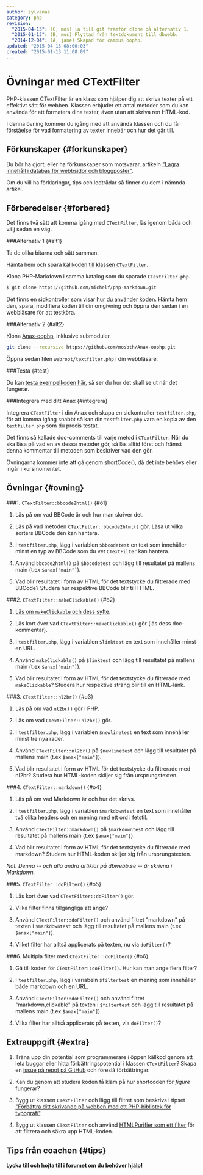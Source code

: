 ```yaml
---
author: sylvanas
category: php
revision:
  "2015-04-13": (C, mos) la till git framför clone på alternativ 1.
  "2015-01-13": (B, mos) Flyttad från textdokument till dbwebb.
  "2014-12-04": (A, jane) Skapad för campus oophp.
updated: "2015-04-13 08:00:03"
created: "2015-01-13 11:08:09"
...
```

Övningar med CTextFilter
==================================

PHP-klassen CTextFilter är en klass som hjälper dig att skriva texter på ett effektivt sätt för webben. Klassen erbjuder ett antal metoder som du kan använda för att formatera dina texter, även utan att skriva ren HTML-kod.

I denna övning kommer du igång med att använda klassen och du får förståelse för vad formatering av texter innebär och hur det går till.

<!--more-->



Förkunskaper {#forkunskaper}
-----------------------

Du bör ha gjort, eller ha förkunskaper som motsvarar, artikeln ["Lagra innehåll i databas för webbsidor och bloggposter"](kunskap/lagra-innehall-i-databas-for-webbsidor-och-bloggposter). 

Om du vill ha förklaringar, tips och ledtrådar så finner du dem i nämnda artikel.



Förberedelser {#forbered}
-----------------------

Det finns två sätt att komma igång med `CTextFilter`, läs igenom båda och välj sedan en väg.



###Alternativ 1 {#alt1} 

Ta de olika bitarna och sätt samman.
 
Hämta hem och spara [källkoden till klassen `CTextFilter`](https://github.com/mosbth/Anax-oophp/tree/master/src/CTextFilter
). 
 
Klona PHP-Markdown i samma katalog som du sparade `CTextFilter.php`.

```bash
$ git clone https://github.com/michelf/php-markdown.git
```

Det finns en [sidkontroller som visar hur du använder koden](https://github.com/mosbth/Anax-oophp/blob/master/webroot/textfilter.php). Hämta hem den, spara, modifiera koden till din omgivning och öppna den sedan i en webbläsare för att testköra.


 
###Alternativ 2 {#alt2}

Klona [Anax-oophp](https://github.com/mosbth/Anax-oophp), inklusive submoduler.

```bash
git clone --recursive https://github.com/mosbth/Anax-oophp.git
```

Öppna sedan filen `webroot/textfilter.php` i din webbläsare.



###Testa {#test}

Du kan [testa exempelkoden här](http://www.student.bth.se/~mosstud/kod-exempel/Anax-oophp-sub/webroot/textfilter.php), så ser du hur det skall se ut när det fungerar.



###Integrera med ditt Anax {#integrera}

Integrera `CTextFilter` i din Anax och skapa en sidkontroller `testfilter.php`, för att komma igång snabbt så kan din `testfilter.php` vara en kopia av den `textfilter.php` som du precis testat.

Det finns så kallade doc-comments till varje metod i `CTextFilter`. När du ska läsa på vad en av dessa metoder gör, så läs alltid först och främst denna kommentar till metoden som beskriver vad den gör.

Övningarna kommer inte att gå genom shortCode(), då det inte behövs eller ingår i kursmomentet.



Övningar {#ovning}
-----------------------


###1. `CTextFilter::bbcode2html()` {#o1}

1. Läs på om vad BBCode är och hur man skriver det.

1. Läs på vad metoden `CTextFilter::bbcode2html()` gör. Läsa ut vilka sorters BBCode den kan hantera.

1. I `testfilter.php`, lägg i variablen `$bbcodetest` en text som innehåller minst en typ av BBCode som du vet `CTextFilter` kan hantera.

1. Använd `bbcode2html()` på `$bbcodetest` och lägg till resultatet på mallens main (t.ex `$anax["main"]`).

1. Vad blir resultatet i form av HTML för det textstycke du filtrerade med BBCode? Studera hur respektive BBCode blir till HTML.



###2. `CTextFilter::makeClickable()` {#o2}

1. [Läs om `makeClickable` och dess syfte](http://dbwebb.se/coachen/lat-php-funktion-make-clickable-automatiskt-skapa-klickbara-lankar).

1. Läs kort över vad `CTextFilter::makeClickable()` gör (läs dess doc-kommentar).

1. I `testfilter.php`, lägg i variablen `$linktest` en text som innehåller minst en URL.

1. Använd `makeClickable()` på `$linktest` och lägg till resultatet på mallens main (t.ex `$anax["main"]`).

1. Vad blir resultatet i form av HTML för det textstycke du filtrerade med `makeClickable`? Studera hur respektive sträng blir till en HTML-länk.



###3. `CTextFilter::nl2br()` {#o3}

1. Läs på om vad [`nl2br()`](http://php.net/manual/en/function.nl2br.php) gör i PHP.

1. Läs om vad `CTextFilter::nl2br()` gör.

1. I `testfilter.php`, lägg i variablen `$newlinetest` en text som innehåller minst tre nya rader.

1. Använd `CTextFilter::nl2br()` på `$newlinetest` och lägg till resultatet på mallens main (t.ex `$anax["main"]`).

1. Vad blir resultatet i form av HTML för det textstycke du filtrerade med nl2br? Studera hur HTML-koden skiljer sig från ursprungstexten.



###4. `CTextFilter::markdown()` {#o4}

1. Läs på om vad Markdown är och hur det skrivs.

1. I `testfilter.php`, lägg i variablen `$markdowntest` en text som innehåller två olika headers och en mening med ett ord i fetstil.

1. Använd `CTextFilter::markdown()` på `$markdowntest` och lägg till resultatet på mallens main (t.ex `$anax["main"]`).

1. Vad blir resultatet i form av HTML för det textstycke du filtrerade med markdown? Studera hur HTML-koden skiljer sig från ursprungstexten.

*Not. Denna -- och alla andra artiklar på dbwebb.se -- är skrivna i Markdown.*



###5. `CTextFilter::doFilter()` {#o5}

1. Läs kort över vad `CTextFilter::doFilter()` gör.

1. Vilka filter finns tillgängliga att ange?

1. Använd `CTextFilter::doFilter()` och använd filtret "markdown" på texten i `$markdowntest` och lägg till resultatet på mallens main (t.ex `$anax["main"]`).

1. Vilket filter har alltså applicerats på texten, nu via `doFilter()`?



###6. Multipla filter med `CTextFilter::doFilter()` {#o6}

1. Gå till koden för `CTextFilter::doFilter()`. Hur kan man ange flera filter?

1. I `testfilter.php`, lägg i variabeln `$filtertest` en mening som innehåller både markdown och en URL.

1. Använd `CTextFilter::doFilter()` och använd filtret "markdown,clickable" på texten i `$filtertest` och lägg till resultatet på mallens main (t.ex `$anax["main"]`).

1. Vilka filter har alltså applicerats på texten, via `doFilter()`?



Extrauppgift {#extra}
-----------------------

1. Träna upp din potential som programmerare i öppen källkod genom att leta buggar eller hitta förbättringspotential i klassen `CTextFilter`? Skapa en [issue på repot på GitHub](https://github.com/mosbth/Anax-oophp/issues) och föreslå förbättringar.

2. Kan du genom att studera koden få kläm på hur shortcoden för *figure* fungerar?

3. Bygg ut klassen `CTextFilter` och lägg till filtret som beskrivs i tipset ["Förbättra ditt skrivande på webben med ett PHP-bibliotek för typografi"](coachen/forbattra-ditt-skrivande-pa-webben-med-ett-php-bibliotek-for-typografi).

4. Bygg ut klassen `CTextFilter` och använd [HTMLPurifier som ett filter](http://dbwebb.se/t/287) för att filtrera och säkra upp HTML-koden.



Tips från coachen {#tips}
-----------------------

**Lycka till och hojta till i forumet om du behöver hjälp!**




